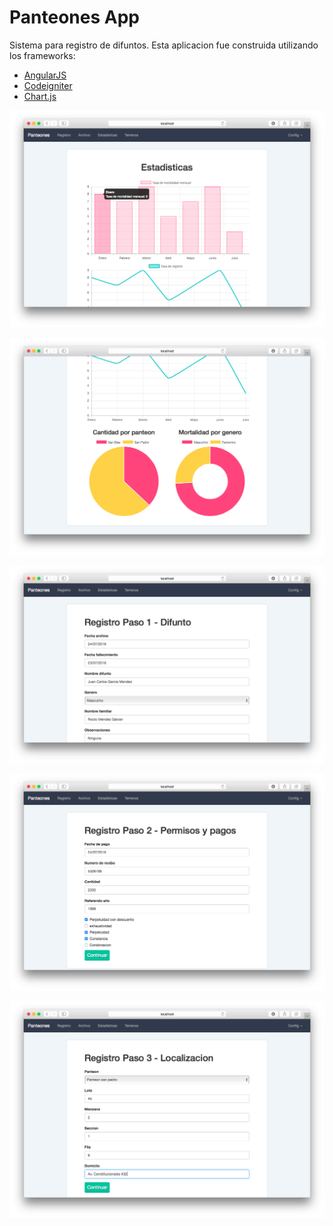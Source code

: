 Panteones App
================
Sistema para registro de difuntos.
Esta aplicacion fue construida utilizando los frameworks:
- [AngularJS](https://angularjs.org/)
- [Codeigniter](https://codeigniter.com/)
- [Chart.js](http://www.chartjs.org/) 

![image](screenshots/captura1.png)

![image](screenshots/captura2.png)

![image](screenshots/captura3.png)

![image](screenshots/captura4.png)

![image](screenshots/captura5.png)
